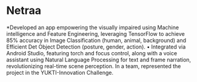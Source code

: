 # Netraa
*Developed an app empowering the visually impaired using Machine intelligence and Feature Engineering, leveraging TensorFlow to 
achieve 85% accuracy in Image Classification (human, animal, background) and Efficient Det Object Detection (posture, gender, action).
• Integrated via Android Studio, featuring torch and focus control, along with a voice assistant using Natural Language Processing for text 
and frame narration, revolutionizing real-time scene perception. In a team, represented the project in the YUKTI-Innovation Challenge.

